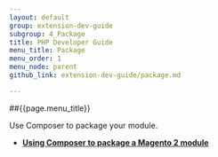 ```yaml
---
layout: default
group: extension-dev-guide
subgroup: 4_Package
title: PHP Developer Guide
menu_title: Package
menu_order: 1
menu_node: parent
github_link: extension-dev-guide/package.md

---
```


##{{page.menu_title}}

Use Composer to package your module.

* [__Using Composer to package a Magento 2 module__](package_module.html)